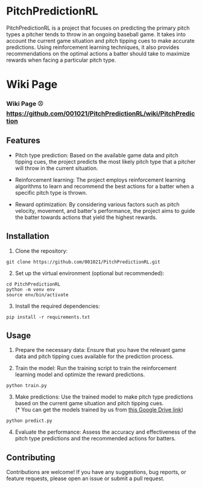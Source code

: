 # PitchPredictionRL
PitchPredictionRL is a project that focuses on predicting the primary pitch types a pitcher tends to throw in an ongoing baseball game. It takes into account the current game situation and pitch tipping cues to make accurate predictions. Using reinforcement learning techniques, it also provides recommendations on the optimal actions a batter should take to maximize rewards when facing a particular pitch type.

# Wiki Page
### Wiki Page :baseball: https://github.com/001021/PitchPredictionRL/wiki/PitchPrediction 

## Features
* Pitch type prediction: Based on the available game data and pitch tipping cues, the project predicts the most likely pitch type that a pitcher will throw in the current situation.

* Reinforcement learning: The project employs reinforcement learning algorithms to learn and recommend the best actions for a batter when a specific pitch type is thrown.

* Reward optimization: By considering various factors such as pitch velocity, movement, and batter's performance, the project aims to guide the batter towards actions that yield the highest rewards.

## Installation
1. Clone the repository:
```
git clone https://github.com/001021/PitchPredictionRL.git
```

2. Set up the virtual environment (optional but recommended):
```
cd PitchPredictionRL
python -m venv env
source env/bin/activate
```

3. Install the required dependencies:
```
pip install -r requirements.txt
```

## Usage
1. Prepare the necessary data: Ensure that you have the relevant game data and pitch tipping cues available for the prediction process.

2. Train the model: Run the training script to train the reinforcement learning model and optimize the reward predictions.

```
python train.py
```

3. Make predictions: Use the trained model to make pitch type predictions based on the current game situation and pitch tipping cues.  
(* You can get the models trained by us from <a href="https://drive.google.com/file/d/1JpRarqoQvuvCBcPYPwRGndHYW8IUjBEw/view?usp=drive_link">this Google Drive link</a>)

```
python predict.py
```
4. Evaluate the performance: Assess the accuracy and effectiveness of the pitch type predictions and the recommended actions for batters.

## Contributing
Contributions are welcome! If you have any suggestions, bug reports, or feature requests, please open an issue or submit a pull request.
